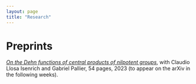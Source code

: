 ```yaml
---
layout: page
title: "Research"
---
```


# Preprints

<a href="CentralDehn.pdf">_On the Dehn functions of central products of nilpotent groups_</a>, with Claudio Llosa Isenrich and Gabriel Pallier, 54 pages, 2023 (to appear on the arXiv in the following weeks).
